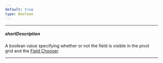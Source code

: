 ```yaml
---
default: true
type: Boolean
---
```

---
##### shortDescription
A boolean value specifying whether or not the field is visible in the pivot grid and the [Field Chooser](/api-reference/10%20UI%20Widgets/dxPivotGrid/1%20Configuration/fieldChooser '/Documentation/ApiReference/UI_Widgets/dxPivotGrid/Configuration/fieldChooser/').

---
